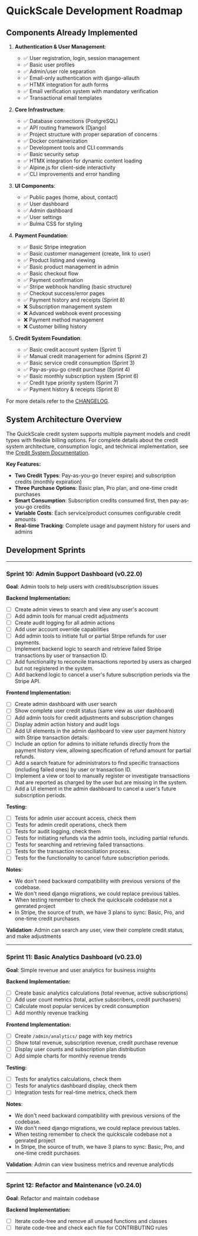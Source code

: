 # QuickScale Development Roadmap

## Components Already Implemented

1. **Authentication & User Management**:
   - ✅ User registration, login, session management
   - ✅ Basic user profiles
   - ✅ Admin/user role separation
   - ✅ Email-only authentication with django-allauth
   - ✅ HTMX integration for auth forms
   - ✅ Email verification system with mandatory verification
   - ✅ Transactional email templates

2. **Core Infrastructure**:
   - ✅ Database connections (PostgreSQL)
   - ✅ API routing framework (Django)
   - ✅ Project structure with proper separation of concerns
   - ✅ Docker containerization
   - ✅ Development tools and CLI commands
   - ✅ Basic security setup
   - ✅ HTMX integration for dynamic content loading
   - ✅ Alpine.js for client-side interactivity
   - ✅ CLI improvements and error handling

3. **UI Components**:
   - ✅ Public pages (home, about, contact)
   - ✅ User dashboard
   - ✅ Admin dashboard
   - ✅ User settings
   - ✅ Bulma CSS for styling

4. **Payment Foundation**:
   - ✅ Basic Stripe integration
   - ✅ Basic customer management (create, link to user)
   - ✅ Product listing and viewing
   - ✅ Basic product management in admin
   - ✅ Basic checkout flow
   - ✅ Payment confirmation
   - ✅ Stripe webhook handling (basic structure)
   - ✅ Checkout success/error pages
   - ✅ Payment history and receipts (Sprint 8)
   - ❌ Subscription management system
   - ❌ Advanced webhook event processing
   - ❌ Payment method management
   - ❌ Customer billing history

5. **Credit System Foundation**:
   - ✅ Basic credit account system (Sprint 1)
   - ✅ Manual credit management for admins (Sprint 2)
   - ✅ Basic service credit consumption (Sprint 3)
   - ✅ Pay-as-you-go credit purchase (Sprint 4)
   - ✅ Basic monthly subscription system (Sprint 6)
   - ✅ Credit type priority system (Sprint 7)
   - ✅ Payment history & receipts (Sprint 8)

For more details refer to the [CHANGELOG](CHANGELOG.md).

## System Architecture Overview

The QuickScale credit system supports multiple payment models and credit types with flexible billing options. For complete details about the credit system architecture, consumption logic, and technical implementation, see the [Credit System Documentation](docs/CREDIT_SYSTEM.md).

**Key Features:**
- **Two Credit Types**: Pay-as-you-go (never expire) and subscription credits (monthly expiration)
- **Three Purchase Options**: Basic plan, Pro plan, and one-time credit purchases
- **Smart Consumption**: Subscription credits consumed first, then pay-as-you-go credits
- **Variable Costs**: Each service/product consumes configurable credit amounts
- **Real-time Tracking**: Complete usage and payment history for users and admins

## Development Sprints

---

### Sprint 10: Admin Support Dashboard (v0.22.0)
**Goal**: Admin tools to help users with credit/subscription issues

**Backend Implementation:**
- [ ] Create admin views to search and view any user's account
- [ ] Add admin tools for manual credit adjustments
- [ ] Create audit logging for all admin actions
- [ ] Add user account override capabilities
- [ ] Add admin tools to initiate full or partial Stripe refunds for user payments.
- [ ] Implement backend logic to search and retrieve failed Stripe transactions by user or transaction ID.
- [ ] Add functionality to reconcile transactions reported by users as charged but not registered in the system.
- [ ] Add backend logic to cancel a user's future subscription periods via the Stripe API.

**Frontend Implementation:**
- [ ] Create admin dashboard with user search
- [ ] Show complete user credit status (same view as user dashboard)
- [ ] Add admin tools for credit adjustments and subscription changes
- [ ] Display admin action history and audit logs
- [ ] Add UI elements in the admin dashboard to view user payment history with Stripe transaction details.
- [ ] Include an option for admins to initiate refunds directly from the payment history view, allowing specification of refund amount for partial refunds.
- [ ] Add a search feature for administrators to find specific transactions (including failed ones) by user or transaction ID.
- [ ] Implement a view or tool to manually register or investigate transactions that are reported as charged by the user but are missing in the system.
- [ ] Add a UI element in the admin dashboard to cancel a user's future subscription periods.

**Testing:**
- [ ] Tests for admin user account access, check them
- [ ] Tests for admin credit operations, check them
- [ ] Tests for audit logging, check them
- [ ] Tests for initiating refunds via the admin tools, including partial refunds.
- [ ] Tests for searching and retrieving failed transactions.
- [ ] Tests for the transaction reconciliation process.
- [ ] Tests for the functionality to cancel future subscription periods.

**Notes**:
- We don't need backward compatibility with previous versions of the codebase.
- We don't need django migrations, we could replace previous tables.
- When testing remember to check the quickscale codebase not a genrated project
- In Stripe, the source of truth, we have 3 plans to sync: Basic, Pro, and one-time credit purchases.

**Validation**: Admin can search any user, view their complete credit status, and make adjustments

---

### Sprint 11: Basic Analytics Dashboard (v0.23.0)
**Goal**: Simple revenue and user analytics for business insights

**Backend Implementation:**
- [ ] Create basic analytics calculations (total revenue, active subscriptions)
- [ ] Add user count metrics (total, active subscribers, credit purchasers)
- [ ] Calculate most popular services by credit consumption
- [ ] Add monthly revenue tracking

**Frontend Implementation:**
- [ ] Create `/admin/analytics/` page with key metrics
- [ ] Show total revenue, subscription revenue, credit purchase revenue
- [ ] Display user counts and subscription plan distribution
- [ ] Add simple charts for monthly revenue trends

**Testing:**
- [ ] Tests for analytics calculations, check them
- [ ] Tests for analytics dashboard display, check them
- [ ] Integration tests for real-time metrics, check them

**Notes**:
- We don't need backward compatibility with previous versions of the codebase.
- We don't need django migrations, we could replace previous tables.
- When testing remember to check the quickscale codebase not a genrated project
- In Stripe, the source of truth, we have 3 plans to sync: Basic, Pro, and one-time credit purchases.

**Validation**: Admin can view business metrics and revenue analyticds

---

### Sprint 12: Refactor and Maintenance (v0.24.0)
**Goal**: Refactor and maintain codebase

**Backend Implementation:**
- [ ] Iterate code-tree and remove all unused functions and classes
- [ ] Iterate code-tree and check each file for CONTRIBUTING rules
